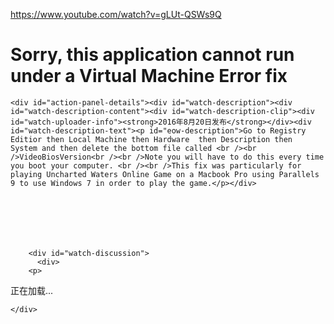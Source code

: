 <a href="https://www.youtube.com/watch?v=gLUt-QSWs9Q">https://www.youtube.com/watch?v=gLUt-QSWs9Q</a><div id="articleHeader"><h1>              Sorry, this application cannot run under a Virtual Machine Error fix        </h1></div>




  

      


    


    <div id="action-panel-details"><div id="watch-description"><div id="watch-description-content"><div id="watch-description-clip"><div id="watch-uploader-info"><strong>2016年8月20日发布</strong></div><div id="watch-description-text"><p id="eow-description">Go to Registry Editior then Local Machine then Hardware  then Description then  System and then delete the bottom file called <br /><br />VideoBiosVersion<br /><br />Note you will have to do this every time you boot your computer. <br /><br />This fix was particularly for playing Uncharted Waters Online Game on a Macbook Pro using Parallels 9 to use Windows 7 in order to play the game.</p></div>  
  
  





        <div id="watch-discussion">
          <div>
        <p>
        

    
正在加载...
    
  </p>

    </div>

  


      